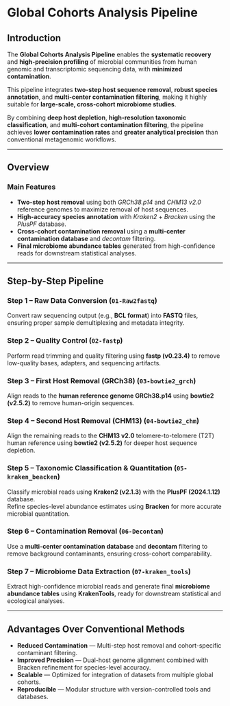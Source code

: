 # Global Cohorts Analysis Pipeline

## Introduction
The **Global Cohorts Analysis Pipeline** enables the **systematic recovery** and **high-precision profiling** of microbial communities from human genomic and transcriptomic sequencing data, with **minimized contamination**.

This pipeline integrates **two-step host sequence removal**, **robust species annotation**, and **multi-center contamination filtering**, making it highly suitable for **large-scale, cross-cohort microbiome studies**.

By combining **deep host depletion**, **high-resolution taxonomic classification**, and **multi-cohort contamination filtering**, the pipeline achieves **lower contamination rates** and **greater analytical precision** than conventional metagenomic workflows.

---

## Overview

### Main Features
- **Two-step host removal** using both *GRCh38.p14* and *CHM13 v2.0* reference genomes to maximize removal of host sequences.
- **High-accuracy species annotation** with *Kraken2* + *Bracken* using the *PlusPF* database.
- **Cross-cohort contamination removal** using a **multi-center contamination database** and *decontam* filtering.
- **Final microbiome abundance tables** generated from high-confidence reads for downstream statistical analyses.

---

## Step-by-Step Pipeline

### Step 1 – Raw Data Conversion (`01-Raw2fastq`)
Convert raw sequencing output (e.g., **BCL format**) into **FASTQ** files, ensuring proper sample demultiplexing and metadata integrity.

### Step 2 – Quality Control (`02-fastp`)
Perform read trimming and quality filtering using **fastp (v0.23.4)** to remove low-quality bases, adapters, and sequencing artifacts.

### Step 3 – First Host Removal (GRCh38) (`03-bowtie2_grch`)
Align reads to the **human reference genome GRCh38.p14** using **bowtie2 (v2.5.2)** to remove human-origin sequences.

### Step 4 – Second Host Removal (CHM13) (`04-bowtie2_chm`)
Align the remaining reads to the **CHM13 v2.0** telomere-to-telomere (T2T) human reference using **bowtie2 (v2.5.2)** for deeper host sequence depletion.

### Step 5 – Taxonomic Classification & Quantitation (`05-kraken_beacken`)
Classify microbial reads using **Kraken2 (v2.1.3)** with the **PlusPF (2024.1.12)** database.  
Refine species-level abundance estimates using **Bracken** for more accurate microbial quantitation.

### Step 6 – Contamination Removal (`06-Decontam`)
Use a **multi-center contamination database** and **decontam** filtering to remove background contaminants, ensuring cross-cohort comparability.

### Step 7 – Microbiome Data Extraction (`07-kraken_tools`)
Extract high-confidence microbial reads and generate final **microbiome abundance tables** using **KrakenTools**, ready for downstream statistical and ecological analyses.

---

## Advantages Over Conventional Methods
- **Reduced Contamination** — Multi-step host removal and cohort-specific contaminant filtering.
- **Improved Precision** — Dual-host genome alignment combined with Bracken refinement for species-level accuracy.
- **Scalable** — Optimized for integration of datasets from multiple global cohorts.
- **Reproducible** — Modular structure with version-controlled tools and databases.
